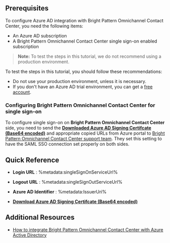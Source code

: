 ## Prerequisites

To configure Azure AD integration with Bright Pattern Omnichannel Contact Center, you need the following items:

- An Azure AD subscription
- A Bright Pattern Omnichannel Contact Center single sign-on enabled subscription

> **Note:**
> To test the steps in this tutorial, we do not recommend using a production environment.

To test the steps in this tutorial, you should follow these recommendations:

- Do not use your production environment, unless it is necessary.
- If you don't have an Azure AD trial environment, you can get a [free account](https://azure.microsoft.com/free/).

### Configuring Bright Pattern Omnichannel Contact Center for single sign-on

To configure single sign-on on **Bright Pattern Omnichannel Contact Center** side, you need to send the **[Downloaded Azure AD Signing Certifcate (Base64 encoded)](%metadata:certificateDownloadBase64Url%)** and appropriate copied URLs from Azure portal to [Bright Pattern Omnichannel Contact Center support team](mailto:support@brightpattern.com). They set this setting to have the SAML SSO connection set properly on both sides.

## Quick Reference

* **Login URL** : %metadata:singleSignOnServiceUrl%

* **Logout URL** : %metadata:singleSignOutServiceUrl%

* **Azure AD Identifier** : %metadata:IssuerUri%

* **[Download Azure AD Signing Certifcate (Base64 encoded)](%metadata:certificateDownloadBase64Url%)**

## Additional Resources

* [How to integrate Bright Pattern Omnichannel Contact Center with Azure Active Directory](https://docs.microsoft.com/azure/active-directory/saas-apps/bright-pattern-omnichannel-contact-center-tutorial)
